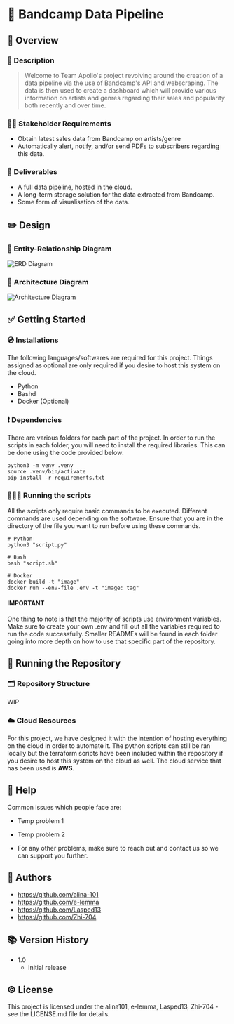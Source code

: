 # 🎸 Bandcamp Data Pipeline



## 🔎 Overview

### 📝 Description
> Welcome to Team Apollo's project revolving around the creation of a data pipeline via the use of Bandcamp's API and webscraping. The data is then used to create a dashboard which will provide various information on artists and genres regarding their sales and popularity both recently and over time.

### 👩‍💼 Stakeholder Requirements
- Obtain latest sales data from Bandcamp on artists/genre
- Automatically alert, notify, and/or send PDFs to subscribers regarding this data.

### 🎯 Deliverables
- A full data pipeline, hosted in the cloud.
- A long-term storage solution for the data extracted from Bandcamp.
- Some form of visualisation of the data.


## ✏️ Design

### 📏 Entity-Relationship Diagram
![ERD Diagram](https://github.com/Zhi-704/c11-apollo-bandcamp-tracker/blob/main/diagrams/ERD.png)
### 📐 Architecture Diagram
![Architecture Diagram](https://github.com/Zhi-704/c11-apollo-bandcamp-tracker/blob/main/diagrams/Architecture_Diagram.png)

## ✅ Getting Started

### 💿 Installations
The following languages/softwares are required for this project. Things assigned as optional are only required if you desire to host this system on the cloud.
- Python
- Bashd
- Docker (Optional)

### ❗️ Dependencies
There are various folders for each part of the project. In order to run the scripts in each folder, you will need to install the required libraries. This can be done using the code provided below:
```
python3 -m venv .venv
source .venv/bin/activate
pip install -r requirements.txt
```

### 🏃‍♂️‍➡️ Running the scripts
All the scripts only require basic commands to be executed. Different commands are used depending on the software. Ensure that you are in the directory of the file you want to run before using these commands.
```
# Python
python3 "script.py"

# Bash
bash "script.sh"

# Docker
docker build -t "image"
docker run --env-file .env -t "image: tag"
```
#### **IMPORTANT**
 One thing to note is that the majority of scripts use environment variables. Make sure to create your own .env and fill out all the variables required to run the code successfully. Smaller READMEs will be found in each folder going into more depth on how to use that specific part of the repository.


## 🚀 Running the Repository

### 🗂️ Repository Structure
WIP

### ☁️ Cloud Resources
For this project, we have designed it with the intention of hosting everything on the cloud in order to automate it. The python scripts can still be ran locally but the terraform scripts have been included within the repository if you desire to host this system on the cloud as well. The cloud service that has been used is **AWS**.


## 🚨 Help
Common issues which people face are:

- Temp problem 1

- Temp problem 2

- For any other problems, make sure to reach out and contact us so we can support you further.


## 📖 Authors
- https://github.com/alina-101
- https://github.com/e-lemma
- https://github.com/Lasped13
- https://github.com/Zhi-704


## 📚 Version History
- 1.0
  - Initial release


## © License
This project is licensed under the alina101, e-lemma, Lasped13, Zhi-704 - see the LICENSE.md file for details.
